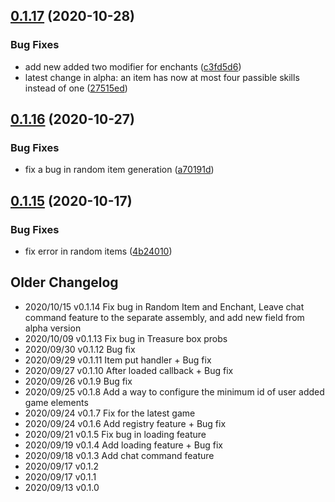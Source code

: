 ## [0.1.17](https://github.com/nanofi/LibCraftopia/compare/v0.1.16...v0.1.17) (2020-10-28)


### Bug Fixes

* add new added two modifier for enchants ([c3fd5d6](https://github.com/nanofi/LibCraftopia/commit/c3fd5d67ef74f1020d9584c4420b0c4cdf195258))
* latest change in alpha: an item has now at most four passible skills instead of one ([27515ed](https://github.com/nanofi/LibCraftopia/commit/27515ed8058bb8bf3000a59f5b0251fe870574b4))

## [0.1.16](https://github.com/nanofi/LibCraftopia/compare/v0.1.15...v0.1.16) (2020-10-27)


### Bug Fixes

* fix a bug in random item generation ([a70191d](https://github.com/nanofi/LibCraftopia/commit/a70191df1f34a41a639a4c6e5ca1928edd45d6d4))

## [0.1.15](https://github.com/nanofi/LibCraftopia/compare/v0.1.14...v0.1.15) (2020-10-17)


### Bug Fixes

* fix error in random items ([4b24010](https://github.com/nanofi/LibCraftopia/commit/4b240105d2488ac21b0bc120f0238db6dc7b0c49))


## Older Changelog

- 2020/10/15 v0.1.14 Fix bug in Random Item and Enchant, Leave chat command feature to the separate assembly, and add new field from alpha version
- 2020/10/09 v0.1.13 Fix bug in Treasure box probs
- 2020/09/30 v0.1.12 Bug fix
- 2020/09/29 v0.1.11 Item put handler + Bug fix
- 2020/09/27 v0.1.10 After loaded callback + Bug fix 
- 2020/09/26 v0.1.9 Bug fix
- 2020/09/25 v0.1.8 Add a way to configure the minimum id of user added game elements
- 2020/09/24 v0.1.7 Fix for the latest game
- 2020/09/24 v0.1.6 Add registry feature + Bug fix
- 2020/09/21 v0.1.5 Fix bug in loading feature
- 2020/09/19 v0.1.4 Add loading feature + Bug fix
- 2020/09/18 v0.1.3 Add chat command feature
- 2020/09/17 v0.1.2
- 2020/09/17 v0.1.1 
- 2020/09/13 v0.1.0
